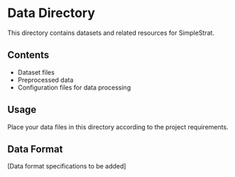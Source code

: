 # Data Directory

This directory contains datasets and related resources for SimpleStrat.

## Contents

- Dataset files
- Preprocessed data
- Configuration files for data processing

## Usage

Place your data files in this directory according to the project requirements.

## Data Format

[Data format specifications to be added]
